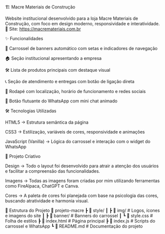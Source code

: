 🏗️ Macre Materiais de Construção

Website institucional desenvolvido para a loja Macre Materiais de Construção, com foco em design moderno, responsividade e interatividade.
🔗 Site: https://macremateriais.com.br

✨ Funcionalidades

🎠 Carrossel de banners automático com setas e indicadores de navegação

🏠 Seção institucional apresentando a empresa

🛠️ Lista de produtos principais com destaque visual

📞 Seção de atendimento e entregas com botão de ligação direta

📍 Rodapé com localização, horário de funcionamento e redes sociais

💬 Botão flutuante do WhatsApp com mini chat animado

🛠️ Tecnologias Utilizadas

HTML5 → Estrutura semântica da página

CSS3 → Estilização, variáveis de cores, responsividade e animações

JavaScript (Vanilla) → Lógica do carrossel e interação com o widget do WhatsApp

🎨 Projeto Criativo

Design → Todo o layout foi desenvolvido para atrair a atenção dos usuários e facilitar a compreensão das funcionalidades.

Imagens → Todas as imagens foram criadas por mim utilizando ferramentas como FireAlpaca, ChatGPT e Canva.

Cores → A paleta de cores foi planejada com base na psicologia das cores, buscando atratividade e harmonia visual.

📂 Estrutura do Projeto
📁 projeto-macre
 ┣ 📂 style/
 ┃ ┣ 📂 img/      # Logos, ícones e imagens do site
 ┃ ┣ 📂 banner/   # Banners do carrossel
 ┃ ┗ 📜 style.css # Folha de estilos
 ┣ 📜 index.html   # Página principal
 ┣ 📜 index.js     # Scripts do carrossel e WhatsApp
 ┗ 📜 README.md    # Documentação do projeto
